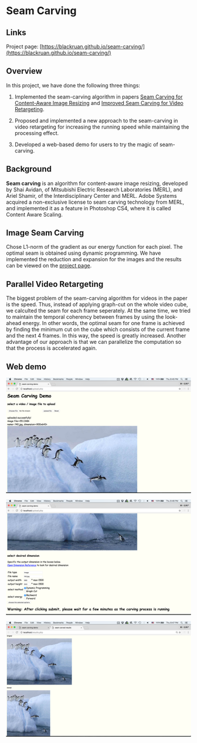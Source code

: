 # Seam Carving

## Links
Project page: [https://blackruan.github.io/seam-carving/](https://blackruan.github.io/seam-carving/)

## Overview
In this project, we have done the following three things:

1. Implemented the seam-carving algorithm in papers [Seam Carving for Content-Aware Image Resizing](http://www.faculty.idc.ac.il/arik/SCWeb/imret/) and [Improved Seam Carving for Video Retargeting](http://www.faculty.idc.ac.il/Arik/SCWeb/vidret/index.html).

2. Proposed and implemented a new approach to the seam-carving in video retargeting for increasing the running speed while maintaining the processing effect.

3. Developed a web-based demo for users to try the magic of seam-carving.

## Background
**Seam carving** is an algorithm for content-aware image resizing, developed by Shai Avidan, of Mitsubishi Electric Research Laboratories (MERL), and Ariel Shamir, of the Interdisciplinary Center and MERL. Adobe Systems acquired a non-exclusive license to seam carving technology from MERL, and implemented it as a feature in Photoshop CS4, where it is called Content Aware Scaling.

## Image Seam Carving
Chose L1-norm of the gradient as our energy function for each pixel. The optimal seam is obtained using dynamic programming. We have implemented the reduction and expansion for the images and the results can be viewed on the [project page](https://blackruan.github.io/seam-carving/).

## Parallel Video Retargeting
The biggest problem of the seam-carving algorithm for videos in the paper is the speed. Thus, instead of applying graph-cut on the whole video cube, we calculted the seam for each frame seperately. At the same time, we tried to maintain the temporal coherency between frames by using the look-ahead energy. In other words, the optimal seam for one frame is achieved by finding the minimum cut on the cube which consists of the current frame and the next 4 frames. In this way, the speed is greatly increased. Another advantage of our approach is that we can parallelize the computation so that the process is accelerated again.

## Web demo
![](documentation/images/upload-1.png)

![](documentation/images/upload-2.png)

![](documentation/images/results.png)
